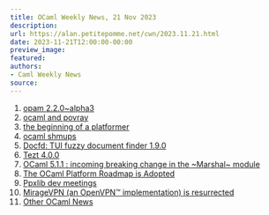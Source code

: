 ```yaml
---
title: OCaml Weekly News, 21 Nov 2023
description:
url: https://alan.petitepomme.net/cwn/2023.11.21.html
date: 2023-11-21T12:00:00-00:00
preview_image:
featured:
authors:
- Caml Weekly News
source:
---
```


<ol><li><a href="https://alan.petitepomme.net/cwn/2023.11.21.html#1">opam 2.2.0~alpha3</a></li><li><a href="https://alan.petitepomme.net/cwn/2023.11.21.html#2">ocaml and povray</a></li><li><a href="https://alan.petitepomme.net/cwn/2023.11.21.html#3">the beginning of a platformer</a></li><li><a href="https://alan.petitepomme.net/cwn/2023.11.21.html#4">ocaml shmups</a></li><li><a href="https://alan.petitepomme.net/cwn/2023.11.21.html#5">Docfd: TUI fuzzy document finder 1.9.0</a></li><li><a href="https://alan.petitepomme.net/cwn/2023.11.21.html#6">Tezt 4.0.0</a></li><li><a href="https://alan.petitepomme.net/cwn/2023.11.21.html#7">OCaml 5.1.1 : incoming breaking change in the ~Marshal~ module</a></li><li><a href="https://alan.petitepomme.net/cwn/2023.11.21.html#8">The OCaml Platform Roadmap is Adopted</a></li><li><a href="https://alan.petitepomme.net/cwn/2023.11.21.html#9">Ppxlib dev meetings</a></li><li><a href="https://alan.petitepomme.net/cwn/2023.11.21.html#10">MirageVPN (an OpenVPN&trade; implementation) is resurrected</a></li><li><a href="https://alan.petitepomme.net/cwn/2023.11.21.html#11">Other OCaml News</a></li></ol>
